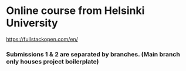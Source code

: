 # Online course from Helsinki University

https://fullstackopen.com/en/

### Submissions 1 & 2 are separated by branches. (Main branch only houses project boilerplate)
